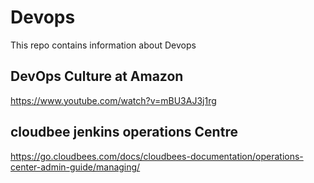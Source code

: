 # Devops
This repo contains information about Devops
## DevOps Culture at Amazon
https://www.youtube.com/watch?v=mBU3AJ3j1rg

## cloudbee jenkins operations Centre
https://go.cloudbees.com/docs/cloudbees-documentation/operations-center-admin-guide/managing/
